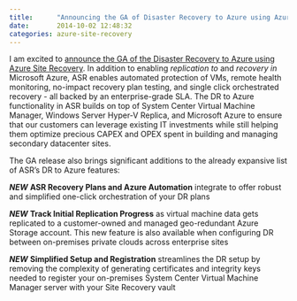 ```yaml
---
title:      "Announcing the GA of Disaster Recovery to Azure using Azure Site Recovery"
date:       2014-10-02 12:48:32
categories: azure-site-recovery
---
```

I am excited to [announce the GA of the Disaster Recovery to Azure using Azure Site Recovery](https://aka.ms/asr_ga_virtualizationblog). In addition to enabling _replication to_ and _recovery in_ Microsoft Azure, ASR enables automated protection of VMs, remote health monitoring, no-impact recovery plan testing, and single click orchestrated recovery - all backed by an enterprise-grade SLA.  The DR to Azure functionality in ASR builds on top of System Center Virtual Machine Manager, Windows Server Hyper-V Replica, and Microsoft Azure to ensure that our customers can leverage existing IT investments while still helping them optimize precious CAPEX and OPEX spent in building and managing secondary datacenter sites. 

The GA release also brings significant additions to the already expansive list of ASR’s DR to Azure features:

  ***NEW*** **ASR Recovery Plans and Azure Automation** integrate to offer robust and simplified one-click orchestration of your DR plans  

  ***NEW*** **Track Initial Replication Progress** as virtual machine data gets replicated to a customer-owned and managed geo-redundant Azure Storage account. This new feature is also available when configuring DR between on-premises private clouds across enterprise sites

  ***NEW*** **Simplified Setup and Registration** streamlines the DR setup by removing the complexity of generating certificates and integrity keys needed to register your on-premises System Center Virtual Machine Manager server with your Site Recovery vault


